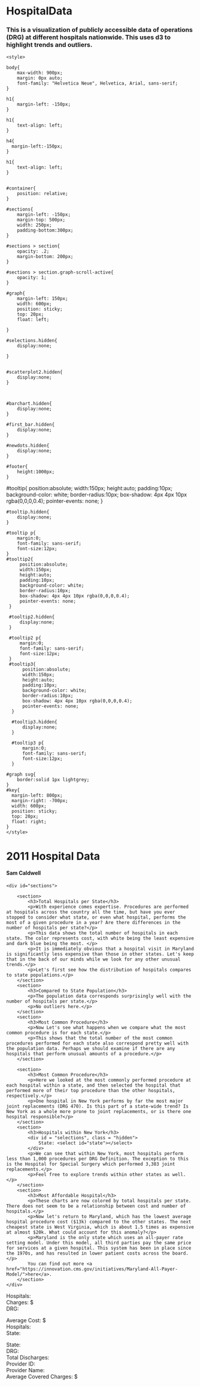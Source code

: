 # HospitalData
### This is a visualization of publicly accessible data of operations (DRG) at different hospitals nationwide. This uses d3 to highlight trends and outliers.
<html>
<head>
    <meta charset="UTF-8">
    <title>2011 Hospital Data</title>
    <script src="https://d3js.org/d3.v5.min.js"></script>
    <script src="graph-scroll.js"></script>
    <script src="2h_plot.js" ></script>

    <style>

    body{
        max-width: 900px;
        margin: 0px auto;
        font-family: "Helvetica Neue", Helvetica, Arial, sans-serif;
    }

    h1{
        margin-left: -150px;
    }

    h1{
        text-align: left;
    }

    h4{
      margin-left:-150px;
    }

    h1{
        text-align: left;
    }


    #container{
        position: relative;
    }

    #sections{
        margin-left: -150px;
        margin-top: 500px;
        width: 250px;
        padding-bottom:300px;
    }

    #sections > section{
        opacity: .2;
        margin-bottom: 200px;
    }

    #sections > section.graph-scroll-active{
        opacity: 1;
    }

    #graph{
        margin-left: 150px;
        width: 600px;
        position: sticky;
        top: 20px;
        float: left;

    }

    #selections.hidden{
        display:none;

    }


    #scatterplot2.hidden{
        display:none;
    }



    #barchart.hidden{
        display:none;
    }

    #first_bar.hidden{
        display:none;
    }

    #newdots.hidden{
        display:none;
    }

    #footer{
        height:1000px;
    }

   #tooltip{
        position:absolute;
        width:150px;
        height:auto;
        padding:10px;
        background-color: white;
        border-radius:10px;
        box-shadow: 4px 4px 10px rgba(0,0,0,0.4);
        pointer-events: none;
    }

    #tooltip.hidden{
        display:none;
    }

    #tooltip p{
        margin:0;
        font-family: sans-serif;
        font-size:12px;
    }
    #tooltip2{
         position:absolute;
         width:150px;
         height:auto;
         padding:10px;
         background-color: white;
         border-radius:10px;
         box-shadow: 4px 4px 10px rgba(0,0,0,0.4);
         pointer-events: none;
     }

     #tooltip2.hidden{
         display:none;
     }

     #tooltip2 p{
         margin:0;
         font-family: sans-serif;
         font-size:12px;
     }
     #tooltip3{
          position:absolute;
          width:150px;
          height:auto;
          padding:10px;
          background-color: white;
          border-radius:10px;
          box-shadow: 4px 4px 10px rgba(0,0,0,0.4);
          pointer-events: none;
      }

      #tooltip3.hidden{
          display:none;
      }

      #tooltip3 p{
          margin:0;
          font-family: sans-serif;
          font-size:12px;
      }

    #graph svg{
        border:solid 1px lightgrey;
    }
    #key{
      margin-left: 800px;
      margin-right: -700px;
      width: 600px;
      position: sticky;
      top: 20px;
      float: right;
    }
    </style>
</head>
<body>
    <h1>2011 Hospital Data</h1>
    <h4>Sam Caldwell</h4>
    <div id="container">
            <div id="graph">
            </div>

    <div id="sections">

        <section>
            <h3>Total Hospitals per State</h3>
            <p>With experience comes expertise. Procedures are performed at hospitals across the country all the time, but have you ever stopped to consider what state, or even what hospital, performs the most of a given procedure in a year? Are there differences in the number of hospitals per state?</p>
            <p>This data shows the total number of hospitals in each state. The color represents cost, with white being the least expensive and dark blue being the most. </p>
            <p>It is immediately obvious that a hospital visit in Maryland is significantly less expensive than those in other states. Let's keep that in the back of our minds while we look for any other unusual trends.</p>
            <p>Let's first see how the distribution of hospitals compares to state populations.</p>
        </section>
        <section>
            <h3>Compared to State Population</h3>
            <p>The population data corresponds surprisingly well with the number of hospitals per state.</p>
            <p>No outliers here.</p>
        </section>
        <section>
            <h3>Most Common Procedure</h3>
            <p>Now Let's see what happens when we compare what the most common procedure is for each state.</p>
            <p>This shows that the total number of the most common procedures performed for each state also correspond pretty well with the population data. Perhaps we should examine if there are any hospitals that perform unusual amounts of a procedure.</p>
        </section>

        <section>
            <h3>Most Common Procedure</h3>
            <p>Here we looked at the most commonly performed procedure at each hospital within a state, and then selected the hospital that performed more of their top procedure than the other hospitals, respectively.</p>
            <p>One hospital in New York performs by far the most major joint replacements (DRG 470). Is this part of a state-wide trend? Is New York as a whole more prone to joint replacements, or is there one hospital responsible?</p>
        </section>
        <section>
            <h3>Hospitals within New York</h3>
            <div id = "selections", class = "hidden">
                State: <select id="state"></select>
            </div>
            <p>We can see that within New York, most hospitals perform less than 1,000 procedures per DRG Definition. The exception to this is the Hospital for Special Surgery which performed 3,383 joint replacements.</p>
            <p>Feel free to explore trends within other states as well.</p>
        </section>
        <section>
            <h3>Most Affordable Hospital</h3>
            <p>These charts are now colored by total hospitals per state. There does not seem to be a relationship between cost and number of hospitals.</p>
            <p>Now let's return to Maryland, which has the lowest average hospital procedure cost ($13k) compared to the other states. The next cheapest state is West Virginia, which is about 1.5 times as expensive at almost $20k. What could account for this anomaly?</p>
            <p>Maryland is the only state which uses an all-payer rate setting model. Under this model, all third parties pay the same price for services at a given hospital. This system has been in place since the 1970s, and has resulted in lower patient costs across the board.</p>
            You can find out more <a href="https://innovation.cms.gov/initiatives/Maryland-All-Payer-Model/">here</a>.
        </section>
    </div>

</div>

<div id="footer"></div>
<div id="tooltip", class = "hidden">
    <p>
    Hospitals: <span id ="Hospitals"></span><br />
    Charges: $<span id="Charges"></span><br />
    DRG: <span id="Drg"></span><br />
    </p>
</div>
<div id="tooltip2", class = "hidden">
    <p>
    Average Cost: $<span id="aveCost"></span><br />
    Hospitals: <span id="hospitals"></span><br />
    State: <span id="state"></span><br />
    </p>
</div>
<div id="tooltip3", class = "hidden">
    <p>
    State: <span id="state2"></span><br />
    DRG: <span id="DRG"></span><br />
    Total Discharges: <span id="Total_Discharges2"></span><br />
    Provider ID: <span id="provider_id"></span><br />
    Provider Name: <span id="hospital_name"></span><br />
    Average Covered Charges: $<span id="ave"></span><br />
    </p>
</div>
<script>






d3.csv("https://data.cms.gov/api/views/97k6-zzx3/rows.csv?accessType=DOWNLOAD").then(function(data){
    let drgs = d3.nest()
      .key(d=>d["Provider State"])
      .key(d=>d["DRG Definition"])
      .entries(data);


    let aveStateData = d3.nest()
      .key(function(d) { return d["Provider State"]; })
      .rollup(function(v) { return d3.mean(v, function(d) { return d[" Average Covered Charges "]; })} )
      .entries(data);

    let aveStateData2 = d3.nest()
      .key(function(d) { return d["Provider State"]; })
      .key(function(d) { return d["Provider Name"]; })
      .rollup(function(v) { return v.length })
      .entries(data);

    aveStateData =  aveStateData.map(d => ({
      state: d.key,
      aveCost: Math.round(d.value),
      hospitals: 0,
    }));
    aveStateData2 = aveStateData2.map(d => ({
      state: d.key,
      hospitals: d.values.length,
    }));

    let aveStateData3 = aveStateData.slice()
    for(let i = 0; i < aveStateData2.length; i++){
      aveStateData3[i].hospitals = (aveStateData2[i].hospitals)
    }
    const color_scale = d3.scaleSequential(d3.interpolateBlues)
      .domain([0,d3.median(data, (d)=>+d[" Average Covered Charges "]), d3.max(data, (d)=>+d[" Average Covered Charges "])]);

    const color_scale2 = d3.scaleOrdinal(d3.schemeSet3);

    const color_scale3 = d3.scaleSequential(d3.interpolateBlues)
      .domain([d3.min(aveStateData3, (d)=>+d.aveCost), d3.median(aveStateData3, (d)=>+d.aveCost), d3.max(aveStateData3, (d)=>+d.aveCost)]);

    const svg = d3.select("#graph").append("svg")
      .attr("width", 800)
      .attr("height", 700);
    let state_abbrs = ["AK","AL","AR","AZ","CA","CO","CT","DC","DE","FL","GA","HI","IA","ID","IL","IN","KS","KY","LA","MA","MD","ME","MI","MN","MO","MS","MT","NC","ND","NE","NH","NJ","NM","NV","NY","OH","OK","OR","PA","RI","SC","SD","TN","TX","UT","VA","VT","WA","WI","WV","WY"]
    const dropdown = d3.select("#state")

    for (let i = 0; i < state_abbrs.length; i ++){
      dropdown.append("option").attr("value", state_abbrs[i]).text(state_abbrs[i])
    }

    let hpdata = [];

    let refresh_data = function(){
      let e = document.getElementById("state");
      let v = e.options[e.selectedIndex].text;
      let state_name = v;

      hpdata = data.filter(function(d) {return d["Provider State"] === state_name})
      let num = state_abbrs.indexOf(state_name)

    }
    refresh_data()


    const first_bar = newchart(svg, 750, 600, data, "first_bar");
    let h_plot3 = create_h_plot2(svg, 750, 600, hpdata);
    let pop_plot = newdots(svg, 750, 600, data, "newdots");

    const gs = d3.graphScroll()
      .container(d3.select("#container"))
      .graph(d3.select("#graph"))
      .eventId('sec1_id')
      .sections(d3.selectAll("#container #sections > section"))
      .on("active", function(i){
          console.log(i)
          vis_steps[i]();
      });

    d3.selectAll("#state")
      .on("change", function(){
        const metric = this.value
        refresh_data()
        h_plot3.data(hpdata)

      })

    const f1 = function() {
      console.log("f1")
      first_bar.y_metric("Hospitals")
      first_bar.section("one")
      first_bar.color_metric("Charges")
      first_bar()
      d3.select("#newdots").classed("hidden", true)
      d3.select("#first_bar").classed("hidden", false)
      d3.select("#selections").classed("hidden", true)
      d3.select("#scatterplot2").classed("hidden", true)
      d3.select("#barchart").classed("hidden", true)

    }

    const f2 = function() {
      console.log("f2")
      pop_plot()
      first_bar.y_metric("Hospitals")
      first_bar.section("one")
      first_bar.color_metric("Charges")
      first_bar()
      d3.select("#newdots").classed("hidden", false)
      d3.select("#first_bar").classed("hidden", false)

    }

    const f3 = function() {
      console.log("f3")
      first_bar.y_metric("mostCommonCount")
      first_bar.section("two")
      first_bar.color_metric("Drg")
      first_bar()
      d3.select("#newdots").classed("hidden", true)
      d3.select("#selections").classed("hidden", true)
      d3.select("#first_bar").classed("hidden", false)
      d3.select("#scatterplot2").classed("hidden", true)
      d3.select("#barchart").classed("hidden", true)


    }
    const f4 = function() {
      console.log("f4")
      first_bar.color_metric("Drg")
      first_bar.y_metric("MaxDischarges")
      first_bar.section("two")
      first_bar()
      d3.select("#newdots").classed("hidden", true)
      d3.select("#selections").classed("hidden", true)
      d3.select("#first_bar").classed("hidden", false)
      d3.select("#barchart").classed("hidden", true)
      d3.select("#scatterplot2").classed("hidden", true)
    }

    const f5 = function() {
      console.log("f5")
      document.getElementById("state").selectedIndex = "34";
      refresh_data()
      h_plot3.data(hpdata)
      d3.select("#newdots").classed("hidden", true)
      d3.select("#selections").classed("hidden", false)
      d3.select("#first_bar").classed("hidden", true)
      d3.select("#scatterplot3").classed("hidden", true)
      d3.select("#scatterplot2").classed("hidden", false)
      d3.select("#barchart").classed("hidden", true)
    }

    const f6 = function() {
      console.log("f6")
      first_bar.y_metric("Charges")
      first_bar.section("one")
      first_bar.color_metric("Hospitals")
      first_bar()
      d3.select("#newdots").classed("hidden", true)
      d3.select("#selections").classed("hidden", true)
      d3.select("#scatterplot2").classed("hidden", true)
      d3.select("#first_bar").classed("hidden", false)
      d3.select("#scatterplot3").classed("hidden", true)
      d3.select("#barchart").classed("hidden", true)
    }

    vis_steps = [f1, f2, f3, f4, f5, f6];





});

</script>

</body>
</html>
